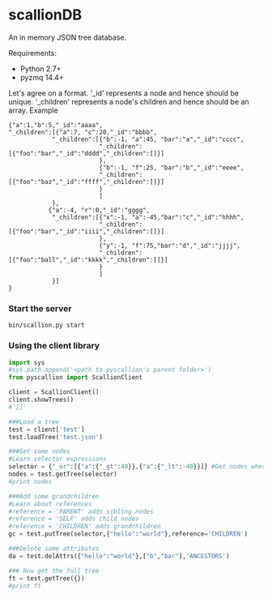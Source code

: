 scallionDB
==========

An in memory JSON tree database. 

Requirements:
* Python 2.7+
* pyzmq 14.4+

Let's agree on a format. '_id' represents a node and hence should be unique. '_children' represents a node's children and hence should be an array. Example

```
{"a":1,"b":5,"_id":"aaaa",
"_children":[{"a":7, "c":20,"_id":"bbbb",
            "_children":[{"b":-1, "a":45, "bar":"a","_id":"cccc",
	                     "_children":[{"foo":"bar","_id":"dddd","_children":[]}]
						 },
                         {"b":-1, "f":25, "bar":"b","_id":"eeee",
	                     "_children":[{"foo":"baz","_id":"ffff","_children":[]}]
						 }			 
						 ]		
			},
           {"a":-4, "r":0,"_id":"gggg",
            "_children":[{"x":-1, "a":-45,"bar":"c","_id":"hhhh",
	                     "_children":[{"foo":"bar","_id":"iiii","_children":[]}]
						 },
                         {"y":-1, "f":75,"bar":"d","_id":"jjjj",
	                     "_children":[{"foo":"ball","_id":"kkkk","_children":[]}]
						 }			 
						 ]		
			}]
}
```


### Start the server

```
bin/scallion.py start
```

### Using the client library 

```python
import sys
#sys.path.append('<path to pyscallion's parent folder>')
from pyscallion import ScallionClient

client = ScallionClient()
client.showTrees()
#'[]'

###Load a tree
test = client['test']
test.loadTree('test.json')

###Get some nodes
#Learn selector expressions
selector = {"_or":[{"a":{"_gt":40}},{"a":{"_lt":-40}}]} #Get nodes where a > 40 or a < 40
nodes = test.getTree(selector)
#print nodes

###Add some grandchildren 
#Learn about references
#reference = 'PARENT' adds sibling nodes
#reference = 'SELF' adds child nodes
#reference = 'CHILDREN' adds grandchildren
gc = test.putTree(selector,{"hello":"world"},reference='CHILDREN')

###Delete some attributes
da = test.delAttrs({"hello":"world"},["b","bar"],'ANCESTORS')

### Now get the full tree
ft = test.getTree({})
#print ft
```
